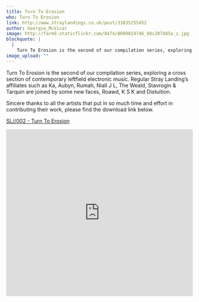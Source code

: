 ```yaml
---
title: Turn To Erosion
who: Turn To Erosion
link: http://www.straylandings.co.uk/post/33835255452
author: Georgie_McVicar
image: http://farm9.staticflickr.com/8474/8099824746_88c207d45a_z.jpg
blockquote: |
  |
    Turn To Erosion is the second of our compilation series, exploring a cross section of contemporary leftfield electronic music. Regular Stray Landing’s affiliates such as Ka, Aubyn, Rumah, Niall J L, The Weald, Stavrogin & Tarquin are joined by some new faces, Roawd, K S K and Distuition.
image_upload: ""
---
```


Turn To Erosion is the second of our compilation series, exploring a cross section of contemporary leftfield electronic music. Regular Stray Landing’s affiliates such as Ka, Aubyn, Rumah, Niall J L, The Weald, Stavrogin & Tarquin are joined by some new faces, Roawd, K S K and Distuition.

Sincere thanks to all the artists that put in so much time and effort in contributing their work, please find the download link below.

[SL//002 - Turn To Erosion](http://fs09n4.sendspace.com/dl/6ef7705e5d9a9159399b6691f76cac79/5081676340b0a1d4/25rg2f/SL002%20-%20Turn%20To%20Erosion.zip)

<iframe frameborder="no" height="450" scrolling="no" src="http://w.soundcloud.com/player/?url=http%3A%2F%2Fapi.soundcloud.com%2Fplaylists%2F2605262%3Fsecret_token%3Ds-wt4MD&show_artwork=true&secret_url=true" width="100%"></iframe>